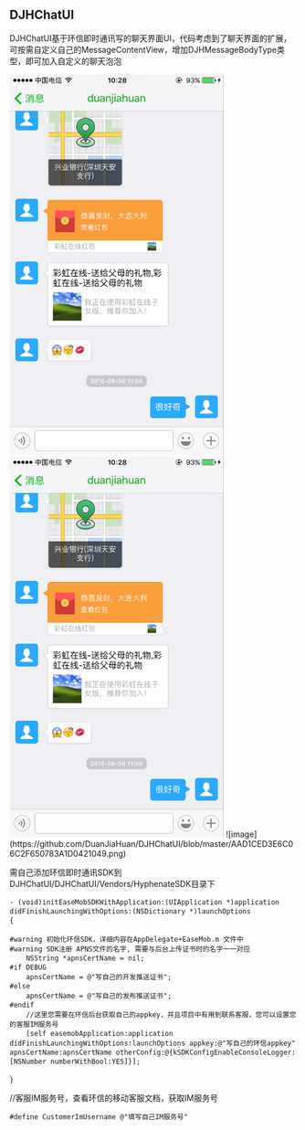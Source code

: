 ## DJHChatUI
DJHChatUI基于环信即时通讯写的聊天界面UI，代码考虑到了聊天界面的扩展，可按需自定义自己的MessageContentView，增加DJHMessageBodyType类型，即可加入自定义的聊天泡泡

<img src="https://github.com/DuanJiaHuan/DJHChatUI/blob/master/8C932C3529D7443984AA852BE47566DD.png" width="375">
<img src="https://github.com/DuanJiaHuan/DJHChatUI/blob/master/8C932C3529D7443984AA852BE47566DD.png" width="375">
 ![image](https://github.com/DuanJiaHuan/DJHChatUI/blob/master/AAD1CED3E6C06C2F650783A1D0421049.png)


需自己添加环信即时通讯SDK到DJHChatUI/DJHChatUI/Vendors/HyphenateSDK目录下

```
- (void)initEaseMobSDKWithApplication:(UIApplication *)application didFinishLaunchingWithOptions:(NSDictionary *)launchOptions
{

#warning 初始化环信SDK，详细内容在AppDelegate+EaseMob.m 文件中
#warning SDK注册 APNS文件的名字, 需要与后台上传证书时的名字一一对应
    NSString *apnsCertName = nil;
#if DEBUG
    apnsCertName = @"写自己的开发推送证书";
#else
    apnsCertName = @"写自己的发布推送证书";
#endif
    //这里您需要在环信后台获取自己的appkey，并且项目中有用到联系客服，您可以设置您的客服IM服务号
    [self easemobApplication:application didFinishLaunchingWithOptions:launchOptions appkey:@"写自己的环信appkey" apnsCertName:apnsCertName otherConfig:@{kSDKConfigEnableConsoleLogger:[NSNumber numberWithBool:YES]}];
    
}
```

 //客服IM服务号，查看环信的移动客服文档，获取IM服务号
 
 ```
 #define CustomerImUsername @"填写自己IM服务号"
 ```

